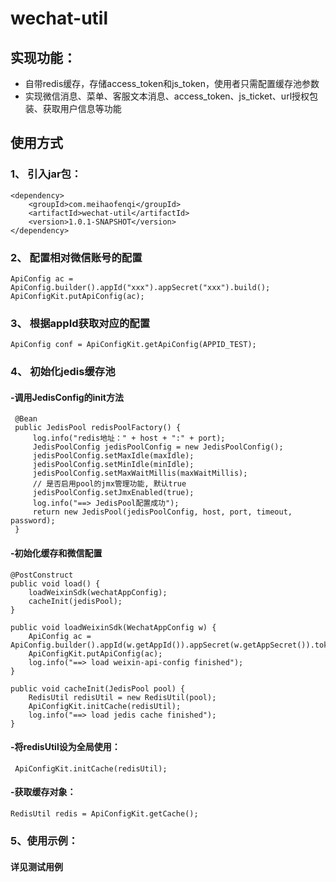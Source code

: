 # wechat-util

## 实现功能：
- 自带redis缓存，存储access_token和js_token，使用者只需配置缓存池参数
- 实现微信消息、菜单、客服文本消息、access_token、js_ticket、url授权包装、获取用户信息等功能

## 使用方式
### 1、 引入jar包：
```
<dependency>
    <groupId>com.meihaofenqi</groupId>
    <artifactId>wechat-util</artifactId>
    <version>1.0.1-SNAPSHOT</version>
</dependency>
```
### 2、 配置相对微信账号的配置
```
ApiConfig ac = ApiConfig.builder().appId("xxx").appSecret("xxx").build();
ApiConfigKit.putApiConfig(ac);
```
### 3、 根据appId获取对应的配置
```
ApiConfig conf = ApiConfigKit.getApiConfig(APPID_TEST);
```
### 4、 初始化jedis缓存池
#### -调用JedisConfig的init方法
```
 @Bean
 public JedisPool redisPoolFactory() {
     log.info("redis地址：" + host + ":" + port);
     JedisPoolConfig jedisPoolConfig = new JedisPoolConfig();
     jedisPoolConfig.setMaxIdle(maxIdle);
     jedisPoolConfig.setMinIdle(minIdle);
     jedisPoolConfig.setMaxWaitMillis(maxWaitMillis);
     // 是否启用pool的jmx管理功能, 默认true
     jedisPoolConfig.setJmxEnabled(true);
     log.info("==> JedisPool配置成功");
     return new JedisPool(jedisPoolConfig, host, port, timeout, password);
 }
```
#### -初始化缓存和微信配置
```
@PostConstruct
public void load() {
    loadWeixinSdk(wechatAppConfig);
    cacheInit(jedisPool);
}

public void loadWeixinSdk(WechatAppConfig w) {
    ApiConfig ac = ApiConfig.builder().appId(w.getAppId()).appSecret(w.getAppSecret()).token(w.getToken()).build();
    ApiConfigKit.putApiConfig(ac);
    log.info("==> load weixin-api-config finished");
}

public void cacheInit(JedisPool pool) {
    RedisUtil redisUtil = new RedisUtil(pool);
    ApiConfigKit.initCache(redisUtil);
    log.info("==> load jedis cache finished");
}
```
#### -将redisUtil设为全局使用：
```
 ApiConfigKit.initCache(redisUtil);
 ```
#### -获取缓存对象：
```
RedisUtil redis = ApiConfigKit.getCache();
```
### 5、使用示例：
#### 详见测试用例

